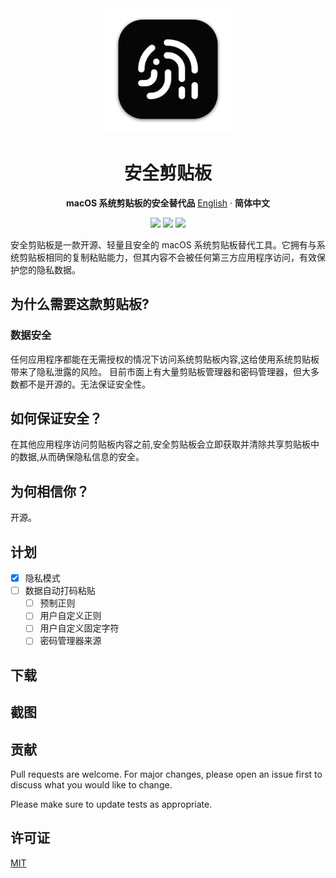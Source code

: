 <div align="center">
    <img src="Stuff/AppIcon-readme.png" width="200" height="200">

# 安全剪贴板
**macOS 系统剪贴板的安全替代品**
[English](./README.md) · **简体中文**
  
<!-- SHIELD GROUP -->
[![](https://img.shields.io/badge/SwiftUI-brightgreen)]() [![](https://img.shields.io/badge/macOS-blue)]() [![](https://img.shields.io/badge/☕️Sponser%20Me-yellow)](https://macaify.lemonsqueezy.com/buy/188835a0-ca78-444d-b1ca-399218cb1b6a?logo=0&discount=0)

</div>


安全剪贴板是一款开源、轻量且安全的 macOS 系统剪贴板替代工具。它拥有与系统剪贴板相同的复制粘贴能力，但其内容不会被任何第三方应用程序访问，有效保护您的隐私数据。

## 为什么需要这款剪贴板?
### 数据安全
任何应用程序都能在无需授权的情况下访问系统剪贴板内容,这给使用系统剪贴板带来了隐私泄露的风险。
目前市面上有大量剪贴板管理器和密码管理器，但大多数都不是开源的。无法保证安全性。

## 如何保证安全？
在其他应用程序访问剪贴板内容之前,安全剪贴板会立即获取并清除共享剪贴板中的数据,从而确保隐私信息的安全。

## 为何相信你？
开源。

## 计划
- [x] 隐私模式
- [ ] 数据自动打码粘贴
    - [ ] 预制正则
    - [ ] 用户自定义正则
    - [ ] 用户自定义固定字符
    - [ ] 密码管理器来源

## 下载

## 截图

## 贡献

Pull requests are welcome. For major changes, please open an issue first
to discuss what you would like to change.

Please make sure to update tests as appropriate.

## 许可证

[MIT](./LICENSE)
